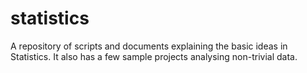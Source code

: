 # statistics
A repository of scripts and documents explaining the basic ideas in Statistics.
It also has a few sample projects analysing non-trivial data.
